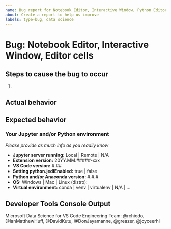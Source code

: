 ```yaml
---
name: Bug report for Notebook Editor, Interactive Window, Python Editor cells
about: Create a report to help us improve
labels: type-bug, data science
---
```


# Bug: Notebook Editor, Interactive Window, Editor cells

<!-----------------------------------------------------------------------------------------------
                                                      ***PLEASE READ***
If this issue doesn't relate to Jupyter Notebooks, Python Interactive Window features
or other notebook or "cell"-based features of the Python extension, please use the main Python
bug template instead of this one. ***Thank you!***
------------------------------------------------------------------------------------------------->

## Steps to cause the bug to occur

1.

## Actual behavior

## Expected behavior

<!-----------------------------------------------------------------------------------------------
Animated GIFs can be effective means to describe a bug. Consider using a tool like
https://github.com/phw/peek or https://www.screentogif.com/ to create one.
------------------------------------------------------------------------------------------------->

### Your Jupyter and/or Python environment

_Please provide as much info as you readily know_

-   **Jupyter server running:** Local | Remote | N/A
-   **Extension version:** 20YY.MM.#####-xxx
-   **VS Code version:** #.##
-   **Setting python.jediEnabled:** true | false
-   **Python and/or Anaconda version:** #.#.#
-   **OS:** Windows | Mac | Linux (distro):
-   **Virtual environment:** conda | venv | virtualenv | N/A | ...

## Developer Tools Console Output

<!-----------------------------------------------------------------------------------------------
Copy/paste the output in the "Console" tab in the "Developer Tools" panel (Help >
Toggle Developer Tools). For better details, run the "Enable source map support for
extension debugging" command in VS Code at least once beforehand.
------------------------------------------------------------------------------------------------->

Microsoft Data Science for VS Code Engineering Team: @rchiodo, @IanMatthewHuff, @DavidKutu, @DonJayamanne, @greazer, @joyceerhl
